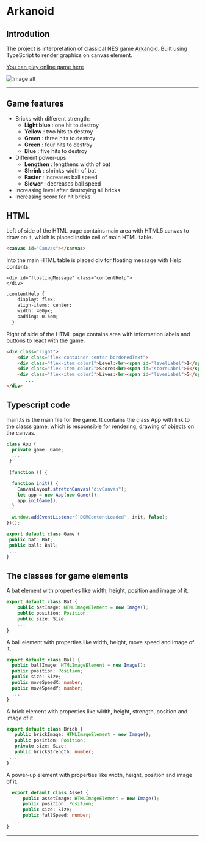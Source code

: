 # Arkanoid

    
## Introdution
The project is interpretation of classical NES game [Arkanoid](https://en.wikipedia.org/wiki/Arkanoid).
Built using TypeScript to render graphics on canvas element. 

[You can play online game here](https://en.wikipedia.org/wiki/Arkanoid)

![Image alt](https://github.com/YuryYuhno/TypeScript_Arkanoid/blob/main/Images/Main.png)
___

## Game features

- Bricks with different strength:
    - __Light blue__ : one hit to destroy
    - __Yellow__ : two hits to destroy
    - __Green__ : three hits to destroy
    - __Green__ : four hits to destroy
    - __Blue__ : five hits to destroy
- Different power-ups:
    - __Lengthen__ : lengthens width of bat
    - __Shrink__ : shrinks width of bat
    - __Faster__ : increases ball speed
    - __Slower__ : decreases ball speed
- Increasing level after destroying all bricks
- Increasing score for hit bricks
## HTML
Left of side of the HTML page contains main area with HTML5 canvas to draw on it, which is placed inside cell of main HTML table.

```HTML
<canvas id="Canvas"></canvas>
```
Into the main HTML table is placed div for floating message with Help contents.
```
<div id="floatingMessage" class="contentHelp">
</div>
```

```HTML
.contentHelp {
    display: flex;
    align-items: center;
    width: 400px;
    padding: 0.5em;
  }
 ```
 
Right of side of the HTML page contains area with information labels and buttons to react with the game.
  
```HTML
<div class="right">
    <div class="flex-container center borderedText">
    <div class="flex-item color1">Level:<br><span id="levelLabel">1</span></div>
    <div class="flex-item color2">Score:<br><span id="scoreLabel">0</span></div>
    <div class="flex-item color3">Lives:<br><span id="livesLabel">5</span></div>
       ...       
</div>
 ```
 
## Typescript code

main.ts is the main file for the game. It contains the class App with link to the classs game, which is responsible for rendering, drawing of objects on the canvas.

```TypeScript
class App {
  private game: Game;
  ...
 }
 
 (function () {

  function init() {
    CanvasLayout.stretchCanvas("divCanvas");
    let app = new App(new Game());
    app.initGame();
  }

  window.addEventListener('DOMContentLoaded', init, false);
})();
 ```
 
 ```TypeScript
export default class Game {
  public bat: Bat;
  public ball: Ball;
  ...
 }
 ```
 ## The classes for game elements
 A bat element with properties like width, height, position and image of it.
 
  ```TypeScript
 export default class Bat {
      public batImage: HTMLImageElement = new Image();
      public position: Position;
      public size: Size;
      ...
  }
 ```
 A ball element with properties like width, height, move speed and image of it.
 
```TypeScript
export default class Ball {
  public ballImage: HTMLImageElement = new Image();
  public position: Position;
  public size: Size;
  public moveSpeedX: number;
  public moveSpeedY: number;
  ...
}
 ```
 
 A brick element with properties like width, height, strength, position and image of it.
 
 ```TypeScript
export default class Brick {
    public brickImage: HTMLImageElement = new Image();
    public position: Position;
    private size: Size;
    public brickStrength: number;
  ...
}
 ```
 
  A power-up element with properties like width, height, position and image of it.
  
```TypeScript
  export default class Asset {
      public assetImage: HTMLImageElement = new Image();
      public position: Position;
      public size: Size;
      public fallSpeed: number;
  ...
}

```
___
